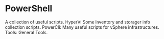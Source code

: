 # PowerShell
A collection of useful scripts.
HyperV: Some Inventory and storager info collection scripts.
PowerCli: Many useful scripts for vSphere infrastructures.
Tools: General Tools.
